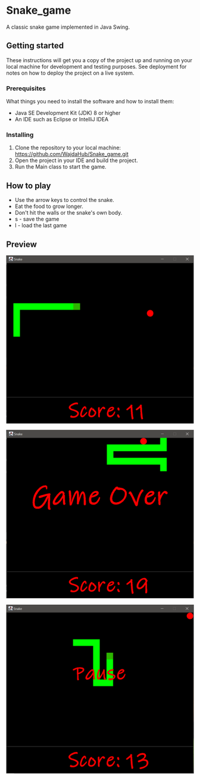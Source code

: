 # Snake_game
A classic snake game implemented in Java Swing.
## Getting started
These instructions will get you a copy of the project up and running on your local machine 
for development and testing purposes. See deployment for notes on how to deploy the project on a live system.

### Prerequisites
What things you need to install the software and how to install them:
* Java SE Development Kit (JDK) 8 or higher
* An IDE such as Eclipse or IntelliJ IDEA

### Installing
1. Clone the repository to your local machine: https://github.com/WajdaHub/Snake_game.git
2. Open the project in your IDE and build the project.
3. Run the Main class to start the game.

##  How to play
* Use the arrow keys to control the snake.
* Eat the food to grow longer.
* Don't hit the walls or the snake's own body.
* s - save the game
* l - load the last game

## Preview
![](Snake_1.png)

![](Snake_2.png)

![](Snake_3.png)
